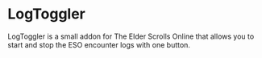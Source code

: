# LogToggler

LogToggler is a small addon for The Elder Scrolls Online that allows you to start and stop the ESO encounter logs with one button.
